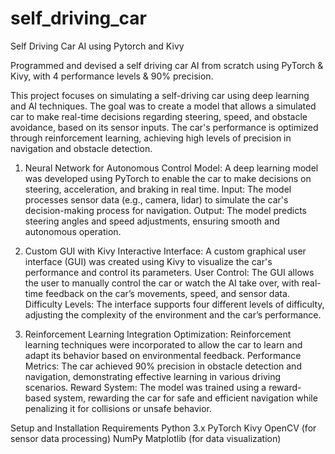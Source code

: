 # self_driving_car
Self Driving Car AI using Pytorch and Kivy

Programmed and devised a self driving car AI from scratch using PyTorch & Kivy, with 4 performance levels & 90% precision.

This project focuses on simulating a self-driving car using deep learning and AI techniques. The goal was to create a model that allows a simulated car to make real-time decisions regarding steering, speed, and obstacle avoidance, based on its sensor inputs. The car's performance is optimized through reinforcement learning, achieving high levels of precision in navigation and obstacle detection.

1. Neural Network for Autonomous Control
Model: A deep learning model was developed using PyTorch to enable the car to make decisions on steering, acceleration, and braking in real time.
Input: The model processes sensor data (e.g., camera, lidar) to simulate the car's decision-making process for navigation.
Output: The model predicts steering angles and speed adjustments, ensuring smooth and autonomous operation.

2. Custom GUI with Kivy
Interactive Interface: A custom graphical user interface (GUI) was created using Kivy to visualize the car's performance and control its parameters.
User Control: The GUI allows the user to manually control the car or watch the AI take over, with real-time feedback on the car’s movements, speed, and sensor data.
Difficulty Levels: The interface supports four different levels of difficulty, adjusting the complexity of the environment and the car’s performance.

3. Reinforcement Learning Integration
Optimization: Reinforcement learning techniques were incorporated to allow the car to learn and adapt its behavior based on environmental feedback.
Performance Metrics: The car achieved 90% precision in obstacle detection and navigation, demonstrating effective learning in various driving scenarios.
Reward System: The model was trained using a reward-based system, rewarding the car for safe and efficient navigation while penalizing it for collisions or unsafe behavior.

Setup and Installation Requirements
Python 3.x
PyTorch
Kivy
OpenCV (for sensor data processing)
NumPy
Matplotlib (for data visualization)

